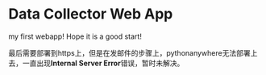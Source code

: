 # Data Collector Web App
my first webapp! Hope it is a good start!

最后需要部署到https上，但是在发邮件的步骤上，pythonanywhere无法部署上去，一直出现**Internal Server Error**错误，暂时未解决。
